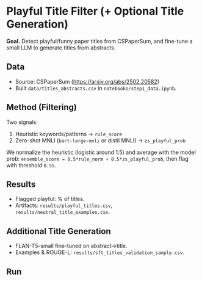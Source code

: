 # Playful Title Filter (+ Optional Title Generation)

**Goal.** Detect playful/funny paper titles from CSPaperSum, and fine-tune a small LLM to generate titles from abstracts.

## Data
- Source: CSPaperSum (https://arxiv.org/abs/2502.20582)
- Built `data/titles_abstracts.csv` in `notebooks/step1_data.ipynb`.

## Method (Filtering)
Two signals:
1) Heuristic keywords/patterns → `rule_score`
2) Zero-shot MNLI (`bart-large-mnli` or distil MNLI) → `zs_playful_prob`

We normalize the heuristic (logistic around 1.5) and average with the model prob:
`ensemble_score = 0.5*rule_norm + 0.5*zs_playful_prob`, then flag with threshold `0.55`.

## Results
- Flagged playful: <X>% of <N> titles.
- Artifacts: `results/playful_titles.csv`, `results/neutral_title_examples.csv`.

## Additional Title Generation
- FLAN-T5-small fine-tuned on abstract→title.
- Examples & ROUGE-L: `results/sft_titles_validation_sample.csv`.

## Run
